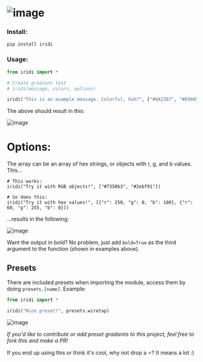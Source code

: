 # ![image](https://user-images.githubusercontent.com/83192247/135200147-afd3f684-a650-4dca-9eed-b9fc82dcb517.png)

### Install:

```
pip install iridi
```

### Usage:

```py
from iridi import *

# Create gradient text
# iridi(message, colors, options)

iridi("This is an example message. Colorful, huh?", ["#8A2387", "#E94057", "#F27121"], bold=True)
```

The above should result in this:

![image](https://user-images.githubusercontent.com/83192247/135200457-e81fb417-1dde-4ab0-92ad-c26fba9dd003.png)

# Options:

The array can be an array of hex strings, or objects with r, g, and b values. This...
```
# This works:
iridi("Try it with RGB objects!", ["#7350b3", "#2ebf91"])

# So does this:
iridi("Try it with hex values!", [{"r": 250, "g": 0, "b": 100}, {"r": 60, "g": 255, "b": 0}])
```
...results in the following:

![image](https://user-images.githubusercontent.com/83192247/135200666-e92da91a-a4a0-4b02-832d-0f9a0e0c2c53.png)

Want the output in bold? No problem, just add `bold=True` as the third argument to the function (shown in examples above).

## Presets

There are included presets when importing the module, access them by doing ```presets.[name]```. Example:

```py
from iridi import *

iridi("Nice preset!", presets.wiretap)
```

![image](https://user-images.githubusercontent.com/83192247/135200859-12f802fb-22d6-4e2a-9fb6-4bd0769fce18.png)

*If you'd like to contribute or add preset gradients to this project, feel free to fork this and make a PR!*

If you end up using this or think it's cool, why not drop a :star:? It means a lot :)


